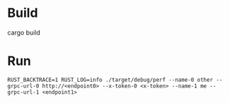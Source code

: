 # Build
cargo build

# Run
```
RUST_BACKTRACE=1 RUST_LOG=info ./target/debug/perf --name-0 other --grpc-url-0 http://<endpoint0> --x-token-0 <x-token> --name-1 me --grpc-url-1 <endpoint1>
```
